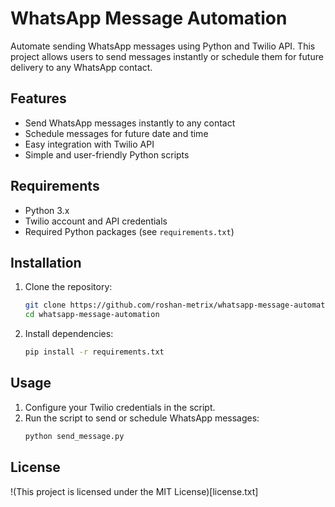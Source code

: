 # WhatsApp Message Automation

Automate sending WhatsApp messages using Python and Twilio API. This project allows users to send messages instantly or schedule them for future delivery to any WhatsApp contact.

## Features

- Send WhatsApp messages instantly to any contact
- Schedule messages for future date and time
- Easy integration with Twilio API
- Simple and user-friendly Python scripts

## Requirements

- Python 3.x
- Twilio account and API credentials
- Required Python packages (see `requirements.txt`)

## Installation

1. Clone the repository:
    ```bash
    git clone https://github.com/roshan-metrix/whatsapp-message-automation.git
    cd whatsapp-message-automation
    ```
2. Install dependencies:
    ```bash
    pip install -r requirements.txt
    ```

## Usage

1. Configure your Twilio credentials in the script.
2. Run the script to send or schedule WhatsApp messages:
    ```bash
    python send_message.py
    ```

## License

!(This project is licensed under the MIT License)[license.txt]

